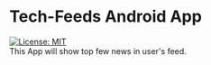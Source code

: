 # Tech-Feeds Android App
[![License: MIT](https://img.shields.io/badge/License-MIT-yellow.svg)](https://opensource.org/licenses/MIT)<br>
This App will show top few news in user's feed.

